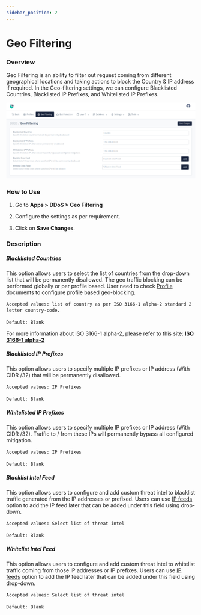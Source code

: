 ```yaml
---
sidebar_position: 2
---
```


# Geo Filtering



### Overview

Geo Filtering is an ability to filter out request coming from different geographical locations and taking actions to block the Country & IP address if required. In the Geo-filtering settings, we can configure Blacklisted Countries, Blacklisted IP Prefixes, and Whitelisted IP Prefixes.

![geo_filtering](/img/ddos/v8/ddos_geo_filtering.png)

### How to Use

1. Go to **Apps > DDoS > Geo Filtering**

2. Configure the settings as per requirement.

3. Click on **Save Changes**.


### Description

##### **Blacklisted Countries**

This option allows users to select the list of countries from the drop-down list that will be permanently disallowed. The geo traffic blocking can be performed globally or per profile based. User need to check [Profile](/docs/enterprise/ddos/profile/general_settings.md) documents to configure profile based geo-blocking.

    Accepted values: list of country as per ISO 3166-1 alpha-2 standard 2 letter country-code.

    Default: Blank

For more information about ISO 3166-1 alpha-2, please refer to this site: [**ISO 3166-1 alpha-2**](https://en.wikipedia.org/wiki/ISO_3166-1_alpha-2) 

##### **Blacklisted IP Prefixes**

This option allows users to specify multiple IP prefixes or IP address (With CIDR /32) that will be permanently disallowed.

    Accepted values: IP Prefixes

    Default: Blank

##### **Whitelisted IP Prefixes**

This option allows users to specify multiple IP prefixes or IP address (With CIDR /32). Traffic to / from these IPs will permanently bypass all configured mitigation.

    Accepted values: IP Prefixes

    Default: Blank

##### **Blacklist Intel Feed**
This option allows users to configure and add custom threat intel to blacklist traffic generated from the IP addresses or prefixed. Users can use [IP feeds](/docs/enterprise/platform/stacks/resource_content/custom_scripts.md) option to add the IP feed later that can be added under this field using drop-down.

    Accepted values: Select list of threat intel

    Default: Blank


##### **Whitelist Intel Feed**
This option allows users to configure and add custom threat intel to whitelist traffic coming from those IP addresses or IP prefixes. Users can use [IP feeds](/docs/enterprise/platform/stacks/resource_content/custom_scripts.md) option to add the IP feed later that can be added under this field using drop-down.

    Accepted values: Select list of threat intel

    Default: Blank